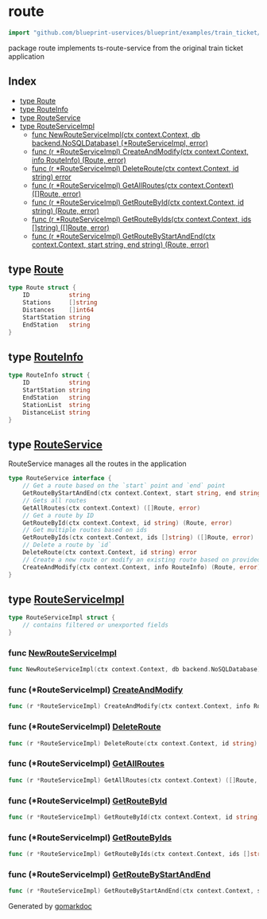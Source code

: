 <!-- Code generated by gomarkdoc. DO NOT EDIT -->

# route

```go
import "github.com/blueprint-uservices/blueprint/examples/train_ticket/workflow/route"
```

package route implements ts\-route\-service from the original train ticket application

## Index

- [type Route](<#Route>)
- [type RouteInfo](<#RouteInfo>)
- [type RouteService](<#RouteService>)
- [type RouteServiceImpl](<#RouteServiceImpl>)
  - [func NewRouteServiceImpl\(ctx context.Context, db backend.NoSQLDatabase\) \(\*RouteServiceImpl, error\)](<#NewRouteServiceImpl>)
  - [func \(r \*RouteServiceImpl\) CreateAndModify\(ctx context.Context, info RouteInfo\) \(Route, error\)](<#RouteServiceImpl.CreateAndModify>)
  - [func \(r \*RouteServiceImpl\) DeleteRoute\(ctx context.Context, id string\) error](<#RouteServiceImpl.DeleteRoute>)
  - [func \(r \*RouteServiceImpl\) GetAllRoutes\(ctx context.Context\) \(\[\]Route, error\)](<#RouteServiceImpl.GetAllRoutes>)
  - [func \(r \*RouteServiceImpl\) GetRouteById\(ctx context.Context, id string\) \(Route, error\)](<#RouteServiceImpl.GetRouteById>)
  - [func \(r \*RouteServiceImpl\) GetRouteByIds\(ctx context.Context, ids \[\]string\) \(\[\]Route, error\)](<#RouteServiceImpl.GetRouteByIds>)
  - [func \(r \*RouteServiceImpl\) GetRouteByStartAndEnd\(ctx context.Context, start string, end string\) \(Route, error\)](<#RouteServiceImpl.GetRouteByStartAndEnd>)


<a name="Route"></a>
## type [Route](<https://gitlab.mpi-sws.org/cld/blueprint2/blueprint/blob/main/examples/train_ticket/workflow/route/data.go#L3-L9>)



```go
type Route struct {
    ID           string
    Stations     []string
    Distances    []int64
    StartStation string
    EndStation   string
}
```

<a name="RouteInfo"></a>
## type [RouteInfo](<https://gitlab.mpi-sws.org/cld/blueprint2/blueprint/blob/main/examples/train_ticket/workflow/route/data.go#L11-L17>)



```go
type RouteInfo struct {
    ID           string
    StartStation string
    EndStation   string
    StationList  string
    DistanceList string
}
```

<a name="RouteService"></a>
## type [RouteService](<https://gitlab.mpi-sws.org/cld/blueprint2/blueprint/blob/main/examples/train_ticket/workflow/route/routeService.go#L16-L29>)

RouteService manages all the routes in the application

```go
type RouteService interface {
    // Get a route based on the `start` point and `end` point
    GetRouteByStartAndEnd(ctx context.Context, start string, end string) (Route, error)
    // Gets all routes
    GetAllRoutes(ctx context.Context) ([]Route, error)
    // Get a route by ID
    GetRouteById(ctx context.Context, id string) (Route, error)
    // Get multiple routes based on ids
    GetRouteByIds(ctx context.Context, ids []string) ([]Route, error)
    // Delete a route by `id`
    DeleteRoute(ctx context.Context, id string) error
    // Create a new route or modify an existing route based on provided `info` for the route
    CreateAndModify(ctx context.Context, info RouteInfo) (Route, error)
}
```

<a name="RouteServiceImpl"></a>
## type [RouteServiceImpl](<https://gitlab.mpi-sws.org/cld/blueprint2/blueprint/blob/main/examples/train_ticket/workflow/route/routeService.go#L31-L33>)



```go
type RouteServiceImpl struct {
    // contains filtered or unexported fields
}
```

<a name="NewRouteServiceImpl"></a>
### func [NewRouteServiceImpl](<https://gitlab.mpi-sws.org/cld/blueprint2/blueprint/blob/main/examples/train_ticket/workflow/route/routeService.go#L35>)

```go
func NewRouteServiceImpl(ctx context.Context, db backend.NoSQLDatabase) (*RouteServiceImpl, error)
```



<a name="RouteServiceImpl.CreateAndModify"></a>
### func \(\*RouteServiceImpl\) [CreateAndModify](<https://gitlab.mpi-sws.org/cld/blueprint2/blueprint/blob/main/examples/train_ticket/workflow/route/routeService.go#L122>)

```go
func (r *RouteServiceImpl) CreateAndModify(ctx context.Context, info RouteInfo) (Route, error)
```



<a name="RouteServiceImpl.DeleteRoute"></a>
### func \(\*RouteServiceImpl\) [DeleteRoute](<https://gitlab.mpi-sws.org/cld/blueprint2/blueprint/blob/main/examples/train_ticket/workflow/route/routeService.go#L39>)

```go
func (r *RouteServiceImpl) DeleteRoute(ctx context.Context, id string) error
```



<a name="RouteServiceImpl.GetAllRoutes"></a>
### func \(\*RouteServiceImpl\) [GetAllRoutes](<https://gitlab.mpi-sws.org/cld/blueprint2/blueprint/blob/main/examples/train_ticket/workflow/route/routeService.go#L47>)

```go
func (r *RouteServiceImpl) GetAllRoutes(ctx context.Context) ([]Route, error)
```



<a name="RouteServiceImpl.GetRouteById"></a>
### func \(\*RouteServiceImpl\) [GetRouteById](<https://gitlab.mpi-sws.org/cld/blueprint2/blueprint/blob/main/examples/train_ticket/workflow/route/routeService.go#L65>)

```go
func (r *RouteServiceImpl) GetRouteById(ctx context.Context, id string) (Route, error)
```



<a name="RouteServiceImpl.GetRouteByIds"></a>
### func \(\*RouteServiceImpl\) [GetRouteByIds](<https://gitlab.mpi-sws.org/cld/blueprint2/blueprint/blob/main/examples/train_ticket/workflow/route/routeService.go#L85>)

```go
func (r *RouteServiceImpl) GetRouteByIds(ctx context.Context, ids []string) ([]Route, error)
```



<a name="RouteServiceImpl.GetRouteByStartAndEnd"></a>
### func \(\*RouteServiceImpl\) [GetRouteByStartAndEnd](<https://gitlab.mpi-sws.org/cld/blueprint2/blueprint/blob/main/examples/train_ticket/workflow/route/routeService.go#L98>)

```go
func (r *RouteServiceImpl) GetRouteByStartAndEnd(ctx context.Context, start string, end string) (Route, error)
```



Generated by [gomarkdoc](<https://github.com/princjef/gomarkdoc>)

